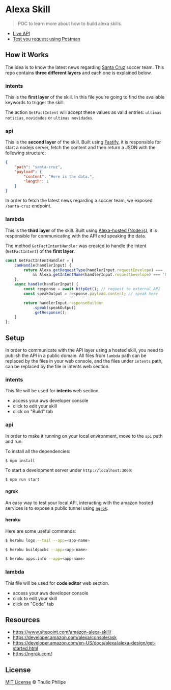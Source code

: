 # Alexa Skill

> POC to learn more about how to build alexa skills.

- [Live API]()
- [Test you request using Postman](https://documenter.getpostman.com/view/64448/TzzGJEJH)

## How it Works

The idea is to know the latest news regarding [Santa Cruz](http://www.santacruzpe.com.br/) soccer team. This repo contains **three different layers** and each one is explained below.

### intents

This is the **first layer** of the skill. In this file you're going to find the available keywords to trigger the skill.

The action `GetFactIntent` will accept these values as valid entries: `ultimas noticias`, `novidades` or `ultimas novidades`.

### api

This is the **second layer** of the skill. Built using [Fastify](https://www.fastify.io/), it is responsible for start a nodejs server, fetch the content and then return a JSON with the following structure:

```json
{
	"path": "santa-cruz",
	"payload": {
		"content": "Here is the data.",
		"length": 1
	}
}
```

In order to fetch the latest news regarding a soccer team, we exposed `/santa-cruz` endpoint.

### lambda

This is the **third layer** of the skill. Built using [Alexa-hosted (Node.js)](https://developer.amazon.com/en-US/docs/alexa/hosted-skills/build-a-skill-end-to-end-using-an-alexa-hosted-skill.html), it is responsible for communicating with the API and speaking the data.

The method `GetFactIntentHandler` was created to handle the intent (`GetFactIntent`) of the **first layer**.

```js
const GetFactIntentHandler = {
    canHandle(handlerInput) {
        return Alexa.getRequestType(handlerInput.requestEnvelope) === 'IntentRequest'
            && Alexa.getIntentName(handlerInput.requestEnvelope) === 'GetFactIntent';
    },
    async handle(handlerInput) {        
        const response = await httpGet(); // request to external API
        const speakOutput = response.payload.content; // speak here

        return handlerInput.responseBuilder
            .speak(speakOutput)
            .getResponse();
    }
};
```

## Setup

In order to communicate with the API layer using a hosted skill, you need to publish the API in a public domain. All files from `lambda` path can be replaced by the files in your web console, and the files under `intents` path, can be replaced by the file in intents web section. 

### intents

This file will be used for **intents** web section.

- access your aws developer console
- click to edit your skill
- click on "Build" tab

### api

In order to make it running on your local environment, move to the `api` path and run:

To install all the dependencies:

```sh
$ npm install
```

To start a development server under `http://localhost:3000`:

```sh
$ npm run start
```

#### ngrok

An easy way to test your local API, interacting with the amazon hosted services is to expose a public tunnel using [`ngrok`](https://ngrok.com/).

#### heroku

Here are some useful commands:

```sh
$ heroku logs --tail --app=<app-name>
```

```sh
$ heroku buildpacks --app=<app-name>
```

```sh
$ heroku apps:info --app=<app-name>
```

### lambda

This file will be used for **code editor** web section.

- access your aws developer console
- click to edit your skill
- click on "Code" tab

## Resources

- https://www.sitepoint.com/amazon-alexa-skill/
- https://developer.amazon.com/alexa/console/ask
- https://developer.amazon.com/en-US/docs/alexa/alexa-design/get-started.html
- https://ngrok.com/

## License
[MIT License](https://thulioph.mit-license.org/) © Thulio Philipe